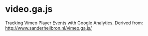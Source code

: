 video.ga.js
===========

Tracking Vimeo Player Events with Google Analytics. Derived from: http://www.sanderheilbron.nl/vimeo.ga.js/
